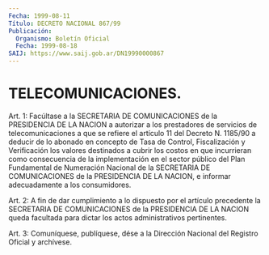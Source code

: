 ```yaml
---
Fecha: 1999-08-11
Título: DECRETO NACIONAL 867/99
Publicación:
  Organismo: Boletín Oficial
  Fecha: 1999-08-18
SAIJ: https://www.saij.gob.ar/DN19990000867
---
```

# TELECOMUNICACIONES.

<a id="1"></a>
Art. 1: Facúltase a la SECRETARIA DE COMUNICACIONES de la PRESIDENCIA DE LA NACION a autorizar a los prestadores de servicios de telecomunicaciones a que se refiere el artículo 11 del Decreto N. 1185/90 a deducir de lo abonado en concepto de Tasa de Control, Fiscalización y Verificación los valores destinados  a  cubrir  los costos en que incurrieran como consecuencia de la implementación en el sector público del Plan Fundamental de Numeración Nacional de la SECRETARIA DE COMUNICACIONES de la PRESIDENCIA DE LA NACION, e informar adecuadamente a los consumidores.

<a id="2"></a>
Art. 2: A fin de dar cumplimiento a lo dispuesto  por  el artículo precedente la SECRETARIA DE COMUNICACIONES de la PRESIDENCIA  DE LA NACION  queda  facultada  para  dictar  los  actos  administrativos pertinentes.

<a id="3"></a>
Art. 3: Comuníquese, publíquese, dése a la Dirección  Nacional del Registro Oficial y archívese.